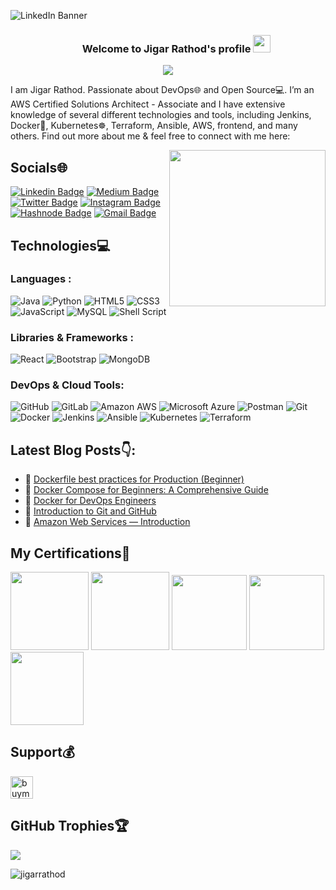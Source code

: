 ![LinkedIn Banner](https://github.com/rj2704/rj2704/assets/72614127/84aa77d8-613c-44ee-8949-5cf479333d4c)

<h3 align="center">
  &nbsp;&nbsp;&nbsp;&nbsp;&nbsp;&nbsp;&nbsp;Welcome to Jigar Rathod's profile
  <img src="https://media.giphy.com/media/hvRJCLFzcasrR4ia7z/giphy.gif" width="28">
</h3>

<p align="center">
<!--   <a href="https://github.com/DenverCoder1/readme-typing-svg"> -->
    <img src="https://readme-typing-svg.herokuapp.com?color=E22FE4&width=380&height=45&lines=Open-Source+Enthusiast;Always+Learning+New+Things;Empowering+Others;Nice+To+Meet+You+...&center=true"></a>
</p>

I am Jigar Rathod. Passionate about DevOps🌐 and Open Source💻. I’m an AWS Certified Solutions Architect - Associate and I have extensive knowledge of several different technologies and tools, including Jenkins, Docker🐳, Kubernetes☸, Terraform, Ansible, AWS, frontend, and many others. Find out more about me & feel free to connect with me here:

<img align='right' src='https://user-images.githubusercontent.com/5713670/87202985-820dcb80-c2b6-11ea-9f56-7ec461c497c3.gif' width='250'>

## Socials🌐

[![Linkedin Badge](https://img.shields.io/badge/-jigarrathod-blue?style=flat-square&logo=Linkedin&logoColor=white&link=https://www.linkedin.com/in/jigarrathod27/)](https://www.linkedin.com/in/jigarrathod27/)
[![Medium Badge](https://img.shields.io/badge/-@jigarrathod-1b1b1b?style=flat-square&labelColor=1b1b1b&logo=Medium&link=https://medium.com/@jigarrathod2704)](https://medium.com/@jigarrathod2704)
[![Twitter Badge](https://img.shields.io/badge/-@jigar2704-blue?style=flat-square&labelColor=blue&logo=Twitter&logoColor=white&link=https://twitter.com/jigar2704)](https://twitter.com/jigar2704)
[![Instagram Badge](https://img.shields.io/badge/-jigar.rathod-purple?style=flat-square&logo=instagram&logoColor=white&link=https://www.instagram.com/jigar.rathod27/)](https://www.instagram.com/jigar.rathod27/)
[![Hashnode Badge](https://img.shields.io/badge/-@jigarrathod-1F51FF?style=flat-square&labelColor=1F51FF&logo=Hashnode&link=https://jigar2704.hashnode.dev/)](https://jigar2704.hashnode.dev/)
[![Gmail Badge](https://img.shields.io/badge/-jigarrathod2704@gmail.com-c14438?style=flat-square&logo=Gmail&logoColor=white&link=mailto:jigarrathod2704@gmail.com)](mailto:jigarrathod2704@gmail.com)


## Technologies💻

### Languages :
![Java](https://img.shields.io/badge/Java-ED8B00?style=for-the-badge&logo=openjdk&logoColor=white)
![Python](https://img.shields.io/badge/Python-FFD43B?style=for-the-badge&logo=python&logoColor=blue)
![HTML5](https://img.shields.io/badge/HTML5-E34F26?style=for-the-badge&logo=html5&logoColor=white)
![CSS3](https://img.shields.io/badge/CSS3-1572B6?style=for-the-badge&logo=css3&logoColor=white)
![JavaScript](https://img.shields.io/badge/JavaScript-323330?style=for-the-badge&logo=javascript&logoColor=F7DF1E)
![MySQL](	https://img.shields.io/badge/MySQL-005C84?style=for-the-badge&logo=mysql&logoColor=white)
![Shell Script](https://img.shields.io/badge/Shell_Script-121011?style=for-the-badge&logo=gnu-bash&logoColor=white)

### Libraries & Frameworks :

![React](https://img.shields.io/badge/React-20232A?style=for-the-badge&logo=react&logoColor=61DAFB)
![Bootstrap](https://img.shields.io/badge/Bootstrap-563D7C?style=for-the-badge&logo=bootstrap&logoColor=white)
![MongoDB](https://img.shields.io/badge/MongoDB-4EA94B?style=for-the-badge&logo=mongodb&logoColor=white)

### DevOps & Cloud Tools:

![GitHub](https://img.shields.io/badge/GitHub%20Pages-222222?style=for-the-badge&logo=GitHub%20Pages&logoColor=white)
![GitLab](https://img.shields.io/badge/GitLab-330F63?style=for-the-badge&logo=gitlab&logoColor=white)
![Amazon AWS](https://img.shields.io/badge/Amazon_AWS-FF9900?style=for-the-badge&logo=amazonaws&logoColor=white)
![Microsoft Azure](https://img.shields.io/badge/microsoft%20azure-0089D6?style=for-the-badge&logo=microsoft-azure&logoColor=white)
![Postman](https://img.shields.io/badge/Postman-FF6C37?style=for-the-badge&logo=Postman&logoColor=white)
![Git](https://img.shields.io/badge/GIT-E44C30?style=for-the-badge&logo=git&logoColor=white)
![Docker](https://img.shields.io/badge/Docker-2CA5E0?style=for-the-badge&logo=docker&logoColor=white)
![Jenkins](https://img.shields.io/badge/Jenkins-D24939?style=for-the-badge&logo=Jenkins&logoColor=white)
![Ansible](https://img.shields.io/badge/Ansible-000000?style=for-the-badge&logo=ansible&logoColor=white)
![Kubernetes](https://img.shields.io/badge/kubernetes-326ce5.svg?&style=for-the-badge&logo=kubernetes&logoColor=white)
![Terraform](https://img.shields.io/badge/Terraform-7B42BC?style=for-the-badge&logo=terraform&logoColor=white)

## Latest Blog Posts👇:
  
<!-- BLOGPOSTS:START -->
 - 💫 [Dockerfile best practices for Production &lpar;Beginner&rpar;](https://medium.com/@jigarrathod2704/dockerfile-best-practices-for-production-9e90be47e43b)
 - 💯 [Docker Compose for Beginners: A Comprehensive Guide](https://medium.com/@jigarrathod2704/docker-compose-for-beginners-a-comprehensive-guide-29113e49f7da)
 - 🐳 [Docker for DevOps Engineers](https://medium.com/@jigarrathod2704/deploy-a-simple-server-using-aws-terraform-docker-7b71b85a2289)
 - 🚀 [Introduction to Git and GitHub](https://medium.com/@jigarrathod2704/introduction-to-git-and-github-db7ba3037769)
 - 💫 [Amazon Web Services — Introduction](https://medium.com/@jigarrathod2704/amazon-web-services-introduction-2c9b7c1170c)
<!-- BLOGPOSTS:END -->


## My Certifications🏅

<p align="left">
  <a href="https://www.credly.com/earner/earned/badge/2711edd8-46f9-43ce-911c-a15de0da1473">
    <img src="https://images.credly.com/size/340x340/images/0e284c3f-5164-4b21-8660-0d84737941bc/image.png" width="125" height="125"></a>
  <a href="https://www.credly.com/earner/earned/badge/dca6c615-7834-4607-b592-ab416e3a17ee">
    <img src="https://images.credly.com/size/340x340/images/00634f82-b07f-4bbd-a6bb-53de397fc3a6/image.png" width="125" height="125"></a>
  <a href="https://www.credly.com/earner/earned/badge/1ac8e348-cfef-4c26-bde2-b63e23c59781">
    <img src="https://images.credly.com/size/340x340/images/be8fcaeb-c769-4858-b567-ffaaa73ce8cf/image.png" width="120" height="120"></a>
  <a href="https://www.credly.com/earner/earned/badge/b03994c6-32cb-4a7b-831c-d892c46827d6">
    <img src="https://images.credly.com/size/340x340/images/b3fc56fe-3146-428d-b379-68a3490d259f/Containers___Kubernetes_Essentials.png" width="120" height="120"></a>
  <a href="https://www.credly.com/earner/earned/badge/979fc7a6-8aab-41d3-98ec-8fa49c01a5f3">
    <img src="https://images.credly.com/size/340x340/images/08216781-93cb-4ba1-8110-8eb3401fa8ce/Docker_Essentials_-_ISDN.png" width="117" height="117"></a>
</p>

## Support💰
<p>
<a href='https://www.buymeacoffee.com/kaiwalya' target='_blank'><img height='36' style='border:0px;height:36px;' src='https://cdn.buymeacoffee.com/buttons/v2/default-yellow.png' border='0' alt='buymecoffee' /></a>
</p>

## GitHub Trophies🏆
![](https://github-profile-trophy.vercel.app/?username=rj2704&theme=radical&no-frame=false&no-bg=false&margin-w=4)

<p><img align="left" src="https://github-readme-stats.vercel.app/api/top-langs?username=rj2704&show_icons=true&locale=en&layout=compact" alt="jigarrathod" /></p>

